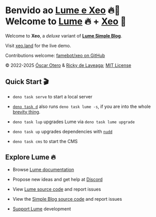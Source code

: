 # Benvido ao [Lume e Xeo](https://translate.google.com/?sl=gl&tl=en&text=Lume%20e%20Xeo&op=translate) 🔥🧊<br>Welcome to [Lume](https://translate.google.com/?sl=gl&tl=en&text=Lume&op=translate) 🔥 + [Xeo](https://translate.google.com/?sl=gl&tl=en&text=Xeo&op=translate) 🧊

Welcome to **Xeo**, a _deluxe_ variant of
[**Lume&nbsp;Simple&nbsp;Blog**](https://lume.land/theme/simple-blog/).

Visit [xeo.land](https://xeo.land) for the live demo.

Contributions welcome: [famebot/xeo on GitHub](https://github.com/famebot/xeo)

&copy; 2022-2025 [Óscar&nbsp;Otero](https://oscarotero.com/) &amp;
[Ricky&nbsp;de&nbsp;Laveaga](https://rdela.com/); [MIT License](./LICENSE.md)

## Quick Start 🎬

- `deno task serve` to start a local server

- [`deno task d`](./deno.json) also runs `deno task lume -s`, if you are into
  the whole
  [brevity&nbsp;thing](https://en.wikiquote.org/wiki/The_Big_Lebowski#Jeffrey_%22The_Dude%22_Lebowski).

- `deno task lup` upgrades Lume via `deno task lume upgrade`

- `deno task up` upgrades dependencies with
  [`nudd`](https://github.com/oscarotero/nudd)

- `deno task cms` to start the CMS

## Explore Lume 🔥

- Browse [Lume documentation](https://lume.land)

- Propose new ideas and get help at [Discord](https://discord.gg/YbTmpACHWB)

- View [Lume source code](https://github.com/lumeland/lume) and report issues

- View the
  [Simple Blog source code](https://github.com/lumeland/theme-simple-blog) and
  report issues

- [Support Lume](https://opencollective.com/lume) development
